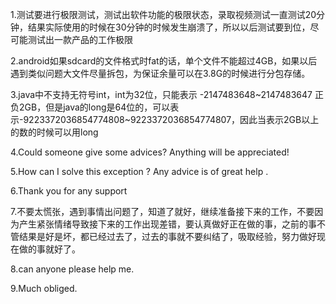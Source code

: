 1.测试要进行极限测试，测试出软件功能的极限状态，录取视频测试一直测试20分钟，结果实际使用的时候在30分钟的时候发生崩溃了，所以以后测试要到位，尽可能测试出一款产品的工作极限

2.android如果sdcard的文件格式时fat的话，单个文件不能超过4GB，如果以后遇到类似问题大文件尽量拆包，为保证余量可以在3.8G的时候进行分包存储。

3.java中不支持无符号int，int为32位，只能表示 -2147483648~2147483647 正负2GB，但是java的long是64位的，可以表示-9223372036854774808~9223372036854774807，因此当表示2GB以上的数的时候可以用long

4.Could someone give some advices? Anything will be appreciated!

5.How can I solve this exception ? Any advice is of great help .

6.Thank you for any support

7.不要太慌张，遇到事情出问题了，知道了就好，继续准备接下来的工作，不要因为产生紧张情绪导致接下来的工作出现差错，要认真做好正在做的事，之前的事不管结果是好是坏，都已经过去了，过去的事就不要纠结了，吸取经验，努力做好现在做的事就好了。

8.can anyone please help me.

9.Much obliged. 
